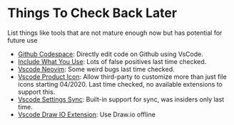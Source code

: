 # Things To Check Back Later

List things like tools that are not mature enough now but has potential for future use

- [Github Codespace](1): Directly edit code on Github using VsCode.
- [Include What You Use](2): Lots of false positives last time checked.
- [Vscode Neovim](3): Some weird bugs last time checked.
- [Vscode Product Icon](4): Allow third-party to customize more than just file icons starting 04/2020. Last time checked, no available extensions to support this.
- [Vscode Settings Sync](5): Built-in support for sync, was insiders only last time.
- [Vscode Draw IO Extension](6): Use Draw.io offline

[1]: https://github.com/features/codespaces
[2]: https://include-what-you-use.org/
[3]: https://github.com/asvetliakov/vscode-neovim
[4]: https://code.visualstudio.com/updates/v1_45#_product-icon-themes
[5]: https://code.visualstudio.com/updates/v1_45#_settings-sync
[6]: https://marketplace.visualstudio.com/items?itemName=hediet.vscode-drawio
